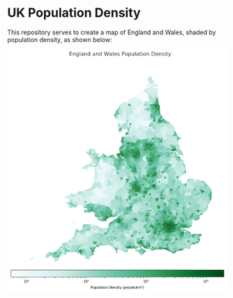 # UK Population Density

This repository serves to create a map of England and Wales, shaded
by population density, as shown below:

![Population Density](population_density.png)
